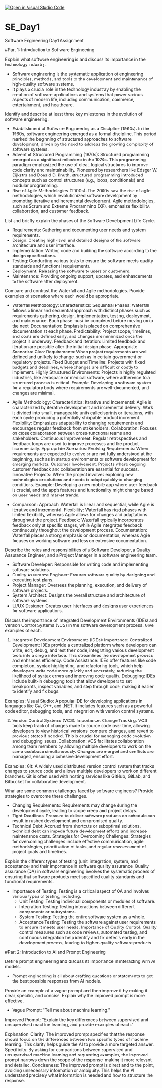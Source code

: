[![Open in Visual Studio Code](https://classroom.github.com/assets/open-in-vscode-2e0aaae1b6195c2367325f4f02e2d04e9abb55f0b24a779b69b11b9e10269abc.svg)](https://classroom.github.com/online_ide?assignment_repo_id=15568084&assignment_repo_type=AssignmentRepo)
# SE_Day1
Software Engineering Day1 Assignment

#Part 1: Introduction to Software Engineering

Explain what software engineering is and discuss its importance in the technology industry.
- Software engineering is the systematic application of engineering principles, methods, and tools to the development and maintenance of high-quality software systems.
- It plays a crucial role in the technology industray by enabling the creation of software applications and systems that power various aspects of modern life, including communication, commerce, entertainment, and healthcare.

Identify and describe at least three key milestones in the evolution of software engineering.
- Establishment of Software Engineering as a Discipline (1960s): In the 1960s, software engineering emerged as a formal discipline. This period marked the beginning of structured approaches to software development, driven by the need to address the growing complexity of software systems.
- Advent of Structured Programming (1970s): Structured programming emerged as a significant milestone in the 1970s. This programming paradigm emphasized the use of clear, logical structures to improve code clarity and maintainability. Pioneered by researchers like Edsger W. Dijkstra and Donald D. Knuth, structured programming introduced concepts such as control structures (e.g., loops, conditionals) and modular programming.
- Rise of Agile Methodologies (2000s): The 2000s saw the rise of agile methodologies, which revolutionized software development by promoting iterative and incremental development. Agile methodologies, such as Scrum and Extreme Programming (XP), emphasize flexibility, collaboration, and customer feedback.

List and briefly explain the phases of the Software Development Life Cycle.
 - Requirements: Gathering and documenting user needs and system requirements.
  - Design: Creating high-level and detailed designs of the software architecture and user interface.
  - Implementation: Writing code and building the software according to the design specifications.
  - Testing: Conducting various tests to ensure the software meets quality standards and functional requirements.
  - Deployment: Releasing the software to users or customers.
  - Maintenance: Providing ongoing support, updates, and enhancements to the software after deployment.


Compare and contrast the Waterfall and Agile methodologies. Provide examples of scenarios where each would be appropriate.
- Waterfall Methodology:
Characteristics:
Sequential Phases: Waterfall follows a linear and sequential approach with distinct phases such as requirements gathering, design, implementation, testing, deployment, and maintenance. Each phase must be completed before moving on to the next.
Documentation: Emphasis is placed on comprehensive documentation at each phase.
Predictability: Project scope, timelines, and costs are defined early, and changes are minimized once the project is underway.
Feedback and Iteration: Limited feedback and iteration are possible after the initial design phase.
Appropriate Scenarios:
Clear Requirements: When project requirements are well-defined and unlikely to change, such as in certain government or regulatory projects.
Fixed Budget and Timeline: Projects with fixed budgets and deadlines, where changes are difficult or costly to implement.
Highly Structured Environments: Projects in highly regulated industries, like aerospace or medical software, where adherence to a structured process is critical.
Example: Developing a software system for a regulatory body where requirements are well-documented, and changes are minimal.

- Agile Methodology:
Characteristics:
Iterative and Incremental: Agile is characterized by iterative development and incremental delivery. Work is divided into small, manageable units called sprints or iterations, with each cycle producing a potentially shippable product increment.
Flexibility: Emphasizes adaptability to changing requirements and encourages regular feedback from stakeholders.
Collaboration: Focuses on close collaboration between cross-functional teams and stakeholders.
Continuous Improvement: Regular retrospectives and feedback loops are used to improve processes and the product incrementally.
Appropriate Scenarios:
Evolving Requirements: When requirements are expected to evolve or are not fully understood at the beginning, such as in startup environments or software development for emerging markets.
Customer Involvement: Projects where ongoing customer feedback and collaboration are essential for success.
Innovative Projects: When the project involves exploring new technologies or solutions and needs to adapt quickly to changing conditions.
Example: Developing a new mobile app where user feedback is crucial, and the app’s features and functionality might change based on user needs and market trends.

- Comparison:
Approach: Waterfall is linear and sequential, while Agile is iterative and incremental.
Flexibility: Waterfall has rigid phases with limited flexibility, whereas Agile allows for changes and adaptations throughout the project.
Feedback: Waterfall typically incorporates feedback only at specific stages, while Agile integrates feedback continuously throughout the development process.
Documentation: Waterfall places a strong emphasis on documentation, whereas Agile focuses on working software and less on extensive documentation.

Describe the roles and responsibilities of a Software Developer, a Quality Assurance Engineer, and a Project Manager in a software engineering team.
  - Software Developer: Responsible for writing code and implementing software solutions.
  - Quality Assurance Engineer: Ensures software quality by designing and executing test plans.
  - Project Manager: Oversees the planning, execution, and delivery of software projects.
  - System Architect: Designs the overall structure and architecture of software systems.
  - UI/UX Designer: Creates user interfaces and designs user experiences for software applications.

Discuss the importance of Integrated Development Environments (IDEs) and Version Control Systems (VCS) in the software development process. Give examples of each.
1. Integrated Development Environments (IDEs):
Importance:
Centralized Development: IDEs provide a centralized platform where developers can write, edit, debug, and test their code, integrating various development tools into a single interface. This streamlines the development process and enhances efficiency.
Code Assistance: IDEs offer features like code completion, syntax highlighting, and refactoring tools, which help developers write code more quickly and accurately, reducing the likelihood of syntax errors and improving code quality.
Debugging: IDEs include built-in debugging tools that allow developers to set breakpoints, inspect variables, and step through code, making it easier to identify and fix bugs.

Examples:
Visual Studio: A popular IDE for developing applications in languages like C#, C++, and .NET. It includes features such as a powerful code editor, debugging tools, and integration with version control systems.

2. Version Control Systems (VCS):
Importance:
Change Tracking: VCS tools keep track of changes made to source code over time, allowing developers to view historical versions, compare changes, and revert to previous states if needed. This is crucial for managing code evolution and debugging issues.
Collaboration: VCS facilitates collaboration among team members by allowing multiple developers to work on the same codebase simultaneously. Changes are merged and conflicts are managed, ensuring a cohesive development effort.

Examples:
Git: A widely used distributed version control system that tracks changes to source code and allows multiple developers to work on different branches. Git is often used with hosting services like GitHub, GitLab, and Bitbucket for collaborative development.

What are some common challenges faced by software engineers? Provide strategies to overcome these challenges.
 - Changing Requirements: Requirements may change during the development cycle, leading to scope creep and project delays.
  - Tight Deadlines: Pressure to deliver software products on schedule can result in rushed development and compromised quality.
  - Technical Debt: Accrued from shortcuts or suboptimal solutions, technical debt can impede future development efforts and increase maintenance costs.
Strategies for Overcoming Challenges: Strategies for overcoming challenges include effective communication, agile methodologies, prioritization of tasks, and regular reassessment of project goals and timelines.


Explain the different types of testing (unit, integration, system, and acceptance) and their importance in software quality assurance.
Quality assurance (QA) in software engineering involves the systematic process of ensuring that software products meet specified quality standards and functional requirements.
- Importance of Testing: Testing is a critical aspect of QA and involves various types of testing, including:
  - Unit Testing: Testing individual components or modules of software.
  - Integration Testing: Testing interactions between different components or subsystems.
  - System Testing: Testing the entire software system as a whole.
  - Acceptance Testing: Testing the software against user requirements to ensure it meets user needs.
Importance of Quality Control: Quality control measures such as code reviews, automated testing, and continuous integration help identify and fix defects early in the development process, leading to higher-quality software products.


#Part 2: Introduction to AI and Prompt Engineering


Define prompt engineering and discuss its importance in interacting with AI models.
- Prompt engineering is all about crafting questions or statements to get the best possible responses from AI models.

Provide an example of a vague prompt and then improve it by making it clear, specific, and concise. Explain why the improved prompt is more effective.
- Vague Prompt:
"Tell me about machine learning."

Improved Prompt:
"Explain the key differences between supervised and unsupervised machine learning, and provide examples of each."

Explanation:
Clarity: The improved prompt specifies that the response should focus on the differences between two specific types of machine learning. This clarity helps guide the AI to provide a more targeted answer.
Specificity: By asking for comparisons between supervised and unsupervised machine learning and requesting examples, the improved prompt narrows down the scope of the response, making it more relevant and detailed.
Conciseness: The improved prompt is direct and to the point, avoiding unnecessary information or ambiguity. This helps the AI understand precisely what information is needed and how to structure the response.
